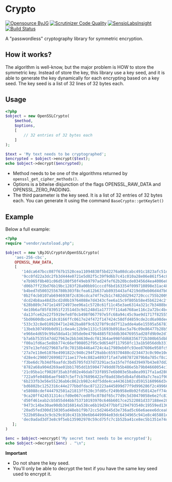 # Crypto

[![Opensource ByJG](https://img.shields.io/badge/opensource-byjg.com-brightgreen.svg)](http://opensource.byjg.com)
[![Scrutinizer Code Quality](https://scrutinizer-ci.com/g/byjg/crypto/badges/quality-score.png?b=master)](https://scrutinizer-ci.com/g/byjg/crypto/?branch=master)
[![SensioLabsInsight](https://insight.sensiolabs.com/projects/8e296e39-d911-4d29-8585-6dec5011112c/mini.png)](https://insight.sensiolabs.com/projects/8e296e39-d911-4d29-8585-6dec5011112c)
[![Build Status](https://travis-ci.com/byjg/crypto.svg?branch=master)](https://travis-ci.com/byjg/crypto)

A "passwordless" cryptography library for symmetric encryption.

## How it works?

The algorithm is well-know, but the major problem is HOW to store the symmetric key. Instead of store the key, 
this library use a key seed, and it is able to generate the key dynamically for each encrypting based 
on a key seed. The key seed is a list of 32 lines of 32 bytes each.


## Usage

```php
<?php
$object = new OpenSSLCrypto(
    $method,
    $options,
    [
        // 32 entries of 32 bytes each
    ]
);

$text = 'My text needs to be cryptographed';
$encrypted = $object->encrypt($text);
echo $object->decrypt($encrypted);
```

- Method needs to be one of the algorithms returned by `openssl_get_cipher_methods()`. 
- Options is a bitwise disjunction of the flags OPENSSL_RAW_DATA and OPENSSL_ZERO_PADDING.
- The third parameter is the key seed. It is a list of 32 entries of 32 bytes each. You can generate it using the command
  `BaseCrypto::getKeySet()`

## Example

Below a full example:

```php
<?php
require "vendor/autoload.php";

$object = new \ByJG\Crypto\OpenSSLCrypto(
    'aes-256-cbc',
    OPENSSL_RAW_DATA,
    [
       '14dca647bcc087f67b1528cea11094838f5bd2276a08dcabc491c1823afc51dd',
       '9cc0fd22a3dc2fb3d444e0721e5d02f5c39f9d6b7c41c010a28e06e861f54c8b',
       'e7b965f8b401c06d5180f50f49eb9797ad24fef62b20bcde03456d4ea4006e83',
       'd06b7ff23bd76b19bc1283f28a00bb91cccdf6bd163354f099710898e31ac487',
       'b4bed7d50032556780b303f8cfea612b637ab8935443af4219dd9eb06d4d7b01',
       '0b2f4cb0107ab6946938f2c836cdca74f7e2b1c7482dd2942720ccc755b20097',
       'dcd24b8aa48d2bcd2d0b19764088e7d4343cfee6a15c9f805b58e45b6224c2f5',
       '628b889c7471e149724973ee96a1c5728c61f11c45e3ae6314a321c7b3488bde',
       '4e10b6af85f83951f23514d3c9d1248d1a1777ff114a6768ae116c2a72bc4bc3',
       'da13fce62e22f5919efe8f0cb498f067797e5fc68a94c45c9ae9d1717f82555d',
       '5bd0600dbca418c8166ffc0617e24f472f147424c58dfd4859cde2cd6a98dee7',
       '533c32c8e010920471e2462ba88f9c63278f9cdd7f12adde4a6e15595a56783d',
       '13beb307499b0d911c6ea4c12b9e1131c51693b8918ac5a76c09e86477b28b5a',
       'e966e4d659c99a58da41c305de0e479b4885f83ddb30476955ad28fd9b9e2d7a',
       'b7a6b7535547dd27963e2bb34630edcf81364ae998fdd68356772b300b65dbbc',
       'f00a1fd6ac5e8bb774c66ef908052f95c9d654df117958fc13a1b5056ddb331b',
       '297e13efdd279687af8c70158b446a4724c4a17989eb0fc93ee87606e958fc9c',
       '27a7e110e61076e4901822c940c294f29abbc659370480cd234473c0c90e10ef',
       'd28e4c29007269902711ae177e4c882a4893f1fa47a987872879b0a785cf8c20',
       'f3be6dc7b34df6aafdc3bd5705fd37d73291ac5a15fe7fd4d39497b43e87dd28',
       '8782a68a904d269ae01bb1705dd1b59047749dd07b5b486e5b79b04660054c1e',
       '21c05ba1cf9028f35ab3fd02e46dab733f8957e6b003e5ba8ea9917fa1ad2809',
       '722a9fe048b6aef9407c5ef7cb76896422ef0add38e5db4afd649a7c7ea1f905',
       '6b233fb3e56e55236ab6c862cb982c4df5dde4ca44361b02cd5915160966d3c5',
       'bd6802bc1252316c44e277bbdfdac8712223a445899d77f9d996286f2c499668',
       'e58088cdef444792501a21813ff520c3fd05cf249b958e0b92fd50142eff74d5',
       '9ca20ff424531314ccfd0e067ced0fbc078df65c77d9c5d30470058e6e2fc83c',
       'd50f461eab2cb5855d44bb753710193970c646b6017ce2522081d337188ee28d',
       '9473c14be30ae90db3d16014a538ce6b19d2477bbf1294793540c19559ed1363',
       '20ad5fed300d150305ad48eb1f9b72cc5d24645d3e736ad5c66e6aeee6dcea88',
       '522b058ea3c9cb29c010c431b30e6b6449994e03dc6434965c941e8c465881eb',
       'dec0adad3df3e8c9f5eb135902970c59cd75fc7c1b52ba41ce8ec5b1351e74dc',
   ];
)

$enc = $object->encrypt('My secret text needs to be encrypted');
echo $object->decrypt($enc) . "\n";
```

**Important**

- Do not share the key seed.
- You'll only be able to decrypt the text if you have the same key seed used to encrypt it.


